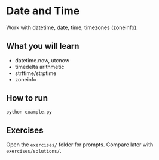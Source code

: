 # Date and Time

Work with datetime, date, time, timezones (zoneinfo).

## What you will learn
- datetime.now, utcnow
- timedelta arithmetic
- strftime/strptime
- zoneinfo

## How to run
```bash
python example.py
```

## Exercises
Open the `exercises/` folder for prompts. Compare later with `exercises/solutions/`.
